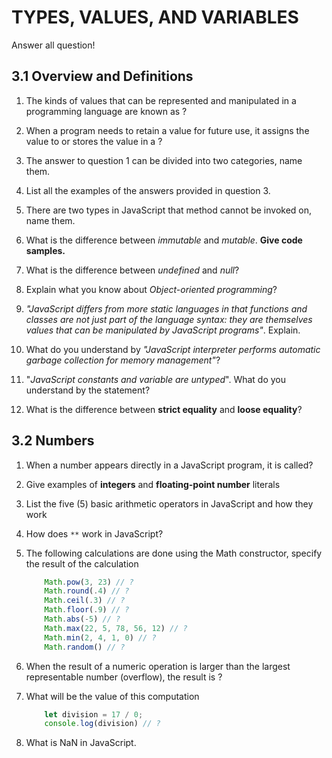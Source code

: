 # TYPES, VALUES, AND VARIABLES

Answer all question!

## 3.1 Overview and Definitions

1. The kinds of values that can be represented and manipulated in a programming language are known as ?

2. When a program needs to retain a value for future use, it assigns the value to or stores the value in a ?

3. The answer to question 1 can be divided into two categories, name them.

4. List all the examples of the answers provided in question 3. 

5. There are two types in JavaScript that method cannot be invoked on, name them.

6. What is the difference between *immutable* and *mutable*. **Give code samples.** 

7. What is the difference between *undefined* and *null*?

8. Explain what you know about *Object-oriented programming*?

9. *"JavaScript differs from more static languages in that functions and classes are not just part of the language syntax: they are themselves values that can be manipulated by JavaScript programs"*. Explain.

10. What do you understand by *"JavaScript interpreter performs automatic garbage collection for memory management"*?

11. "*JavaScript constants and variable are untyped*". What do you understand by the statement?

12. What is the difference between **strict equality** and **loose equality**? 

## 3.2 Numbers

1. When a number appears directly in a JavaScript program, it is called?

2. Give examples of **integers** and **floating-point number** literals

3. List the five (5) basic arithmetic operators in JavaScript and how they work

4. How does `**` work in JavaScript?

5. The following calculations are done using the Math constructor, specify the result of the calculation
    ```javascript
        Math.pow(3, 23) // ?
        Math.round(.4) // ?
        Math.ceil(.3) // ?
        Math.floor(.9) // ?
        Math.abs(-5) // ?
        Math.max(22, 5, 78, 56, 12) // ?
        Math.min(2, 4, 1, 0) // ?
        Math.random() // ?
    ```
6. When the result of a numeric operation is larger than the largest representable number (overflow), the result is ?

7. What will be the value of this computation
    ```javascript
        let division = 17 / 0;
        console.log(division) // ?
    ```

8. What is NaN in JavaScript.